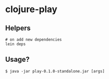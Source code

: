# clojure-play

## Helpers

    # on add new dependencies
    lein deps


## Usage?

    $ java -jar play-0.1.0-standalone.jar [args]
